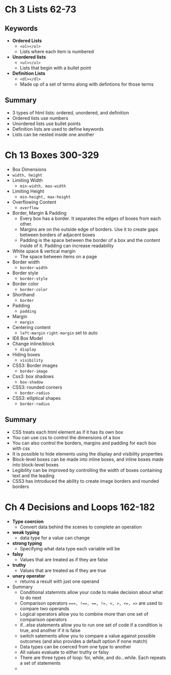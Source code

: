 # Ch 3 Lists 62-73

## Keywords
* **Ordered Lists**
  * `<ol></ol>`
  * Lists where each item is numbered
* **Unordered lists**
  * `<ul></ul>`
  * Lists that begin with a bullet point
* **Definition Lists**
  * `<dl></dl>`
  * Made up of a set of terms along with defintions for those terms

## Summary
* 3 types of html lists: ordered, unordered, and definition
* Ordered lists use numbers
* Unordered lists use bullet points
* Definition lists are used to define keywords
* Lists can be nested inside one another

# Ch 13 Boxes 300-329

*  Box Dimensions
  * `width, height`
* Limiting Width
  * `min-width, max-width`
* Limiting Height
  * `min-height, max-height`
* Overflowing Content
  * `overflow`
* Border, Margin & Padding
  * Every box has a border. It separates the edges of boxes from each other.
  * Margins are on the outside edge of borders. Use it to create gaps between borders of adjacent boxes
  * Padding is the space between the border of a box and the content inside of it. Padding can increase readability
* White space & vertical margin
  * The space between items on a page
* Border width
  * `border-width`
* Border style
  * `border-style`
* Border color
  * `border-color`
* Shorthand
  * `border`
* Padding
  * `padding`
* Margin
  * `margin`
* Centering content
  * `left-margin` `right-margin` set to auto
* IE6 Box Model
* Change inline/block
  * `display`
* Hiding boxes
  * `visibility`
* CSS3: Border images
  * `border-image`
* Css3: box shadows
  * `box-shadow`
* CSS3: rounded corners
  * `border-radius`
* CSS3: elliptical shapes
  * `border-radius`

## Summary
* CSS treats each html element as if it has its own box
* You can use css to control the dimensions of a box
* You can also control the borders, margins and padding for each box with css
* It is possible to hide elements using the display and visibility properties
* Block-level boxes can be made into inline boxes, and inline boxes made into block-level boxes
* Legibility can be improved by controlling the width of boxes containing text and the leading
* CSS3 has introduced the ability to create image borders and rounded borders

# Ch 4 Decisions and Loops 162-182
* **Type coercion**
  * Convert data behind the scenes to complete an operation
* **weak typing**
  * data type for a value can change
* **strong typing**
  * Specifying what data type each variable will be
* **falsy**
  * Values that are treated as if they are false
* **truthy**
  * Values that are treated as if they are true
* **unary operator**
  * returns a result with just one operand
* Summary 
  * Conditional statemnts allow your code to make decision about what to do next
  * Comparison operators `===, !==, ==, !=, <, >, <=, =>` are used to compare two operands
  * Logical operators allow you to combine more than one set of comparison operators
  * if...else statements allow you to run one set of code if a condition is true, and another if it is false
  * switch satements allow you to compare a value against possible outcomes (and also provides a default option if none match)
  * Data types can be coerced from one type to another
  * All values evaluate to either truthy or falsy
  * There are three types of loop: for, while, and do...while. Each repeats a set of statements
  * 